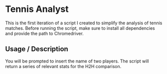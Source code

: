# Tennis Analyst

This is the first iteration of a script I created to simplify the analysis of tennis matches.
Before running the script, make sure to install all dependencies and provide the path to Chromedriver.

## Usage / Description

You will be prompted to insert the name of two players. 
The script will return a series of relevant stats for the H2H comparison.

